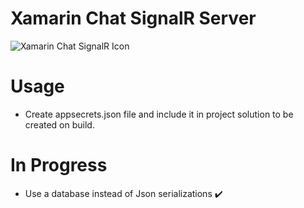 # Xamarin Chat SignalR Server

![Xamarin Chat SignalR Icon](docs/icon.png)

# Usage
- Create appsecrets.json file and include it in project solution to be created on build.

# In Progress
- Use a database instead of Json serializations ✔️

